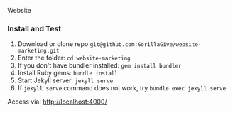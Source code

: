 Website


### Install and Test

1. Download or clone repo `git@github.com:GorillaGive/website-marketing.git`
2. Enter the folder: `cd website-marketing`
3. If you don't have bundler installed: `gem install bundler`
3. Install Ruby gems: `bundle install`
4. Start Jekyll server: `jekyll serve`
5. If `jekyll serve` command does not work, try `bundle exec jekyll serve`

Access via: [http://localhost:4000/](http://localhost:4000/)
